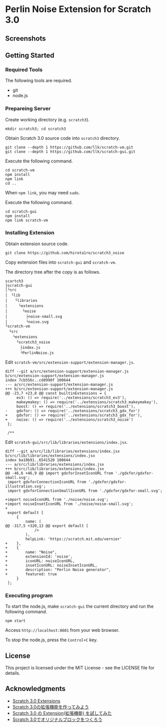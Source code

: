 # Perlin Noise Extension for Scratch 3.0



## Screenshots







## Getting Started

### Required Tools

The following tools are required.
* git
* node.js

### Prepareing Server

Create working directory (e.g. `scratch3`).
```
mkdir scratch3; cd scratch3
```

Obtain Scratch 3.0 source code into `scratch3` directory.
```
git clone --depth 1 https://github.com/llk/scratch-vm.git
git clone --depth 1 https://github.com/llk/scratch-gui.git
```
Execute the following command.
```
cd scratch-vm
npm install
npm link
cd ..
```
When `npm link`, you may need `sudo`.

Execute the following command.
```
cd scratch-gui
npm install
npm link scratch-vm
```

### Installing Extension

Obtain extension source code.
```
git clone https://github.com/hirota1ro/scratch3_noise
```
Copy extension files into `scratch-gui` and `scratch-vm`.

The directory tree after the copy is as follows.
```
scartch3
├scratch-gui
│└src
│　└lib
│　　└libraries
│　　　└extensions
│　　　　└noise
│　　　　　├noise-small.svg
│　　　　　└noise.svg
└scratch-vm
　└src
　　└extensions
　　　└scratch3_noise
　　　　├index.js
　　　　└PerlinNoise.js
```
Edit `scratch-vm/src/extension-support/extension-manager.js`.
```
diff --git a/src/extension-support/extension-manager.js b/src/extension-support/extension-manager.js
index 7cb556c..cd8990f 100644
--- a/src/extension-support/extension-manager.js
+++ b/src/extension-support/extension-manager.js
@@ -23,7 +23,8 @@ const builtinExtensions = {
     ev3: () => require('../extensions/scratch3_ev3'),
     makeymakey: () => require('../extensions/scratch3_makeymakey'),
     boost: () => require('../extensions/scratch3_boost'),
-    gdxfor: () => require('../extensions/scratch3_gdx_for')
+    gdxfor: () => require('../extensions/scratch3_gdx_for'),
+    noise: () => require('../extensions/scratch3_noise')
 };
 
 /**
```
Edit `scratch-gui/src/lib/libraries/extensions/index.jsx`.
```
diff --git a/src/lib/libraries/extensions/index.jsx b/src/lib/libraries/extensions/index.jsx
index ba18b91..6541520 100644
--- a/src/lib/libraries/extensions/index.jsx
+++ b/src/lib/libraries/extensions/index.jsx
@@ -46,6 +46,9 @@ import gdxforInsetIconURL from './gdxfor/gdxfor-small.svg';
 import gdxforConnectionIconURL from './gdxfor/gdxfor-illustration.svg';
 import gdxforConnectionSmallIconURL from './gdxfor/gdxfor-small.svg';
 
+import noiseIconURL from './noise/noise.svg';
+import noiseInsetIconURL from './noise/noise-small.svg';
+
 export default [
     {
         name: (
@@ -317,5 +320,13 @@ export default [
             />
         ),
         helpLink: 'https://scratch.mit.edu/vernier'
+    },
+    {
+        name: "Noise",
+        extensionId: 'noise',
+        iconURL: noiseIconURL,
+        insetIconURL: noiseInsetIconURL,
+        description: "Perlin Noise generator",
+        featured: true
     }
 ];
```

### Executing program

To start the node.js, make `scratch-gui` the current directory and run the following command.
```
npm start
```

Access `http://localhost:8601` from your web browser.

To stop the node.js, press the `Control+C` key.

## License

This project is licensed under the MIT License - see the LICENSE file for details.

## Acknowledgments

* [Scratch 3.0 Extensions](https://github.com/LLK/scratch-vm/blob/develop/docs/extensions.md)
* [Scratch 3.0の拡張機能を作ってみよう](https://ja.scratch-wiki.info/wiki/Scratch_3.0の拡張機能を作ってみよう)
* [Scratch 3.0 の Extension(拡張機能) を試してみた](https://blog.champierre.com/1133)
* [Scratch 3.0でオリジナルブロックをつくろう](https://qiita.com/Hiroyuki_OSAKI/items/a46e1c881d3aed4661f7)
